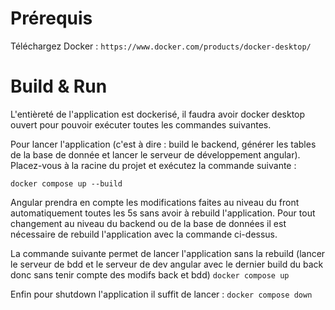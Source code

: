 # Prérequis

Téléchargez Docker : 
`https://www.docker.com/products/docker-desktop/`

# Build & Run 

L'entièreté de l'application est dockerisé, il faudra avoir docker desktop ouvert pour pouvoir exécuter toutes les commandes suivantes.

Pour lancer l'application (c'est à dire : build le backend, générer les tables de la base de donnée et lancer le serveur de développement angular).
Placez-vous à la racine du projet et exécutez la commande suivante : 

`docker compose up --build`

Angular prendra en compte les modifications faites au niveau du front automatiquement toutes les 5s sans avoir à rebuild l'application.
Pour tout changement au niveau du backend ou de la base de données il est nécessaire de rebuild l'application avec la commande ci-dessus.

La commande suivante permet de lancer l'application sans la rebuild (lancer le serveur de bdd et le serveur de dev angular avec le dernier build du back donc sans tenir compte des modifs back et bdd) 
`docker compose up`

Enfin pour shutdown l'application il suffit de lancer : 
`docker compose down`
